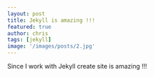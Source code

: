 ```yaml
---
layout: post
title: Jekyll is amazing !!!
featured: true
author: chris
tags: [jekyll]
image: '/images/posts/2.jpg'
---
```


Since I work with Jekyll create site is amazing !!!